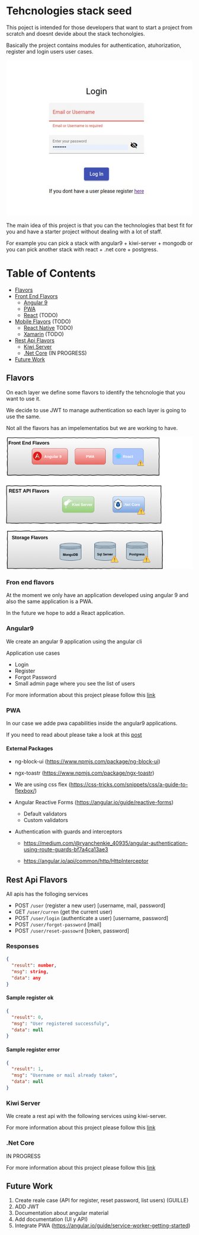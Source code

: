 # Tehcnologies stack seed

This poject is intended for those developers that want to start a project from scratch and doesnt devide about the stack techonolgies.

Basically the project contains modules for authentication, atuhorization, register and login users user cases.

![Login image](login.jpeg)

The main idea of this project is that you can the technologies that best fit for you and have a starter project without dealing with a lot of staff.

For example you can pick a stack with angular9 + kiwi-server + mongodb or you can pick another stack with react + .net core + postgress.

# Table of Contents
* [Flavors](#flavors)
* [Front End Flavors](#fron-end-flavors)
  * [Angular 9](#angular9)
  * [PWA](#pwa) 
  * [React](#react) (TODO)
* [Mobile Flavors](#mobile-flavors) (TODO)
  * [React Native](#react) TODO)
  * [Xamarin](#xamarin) (TODO)
* [Rest Api Flavors](#rest-api-flavors)
  * [Kiwi Server](#kiwi-server)
  * [.Net Core](#.net-core) (IN PROGRESS)
* [Future Work](#Future-work)

## Flavors
On each layer we define some flavors to identify the tehcnologie that you want to use it.

We decide to use JWT to manage authentication so each layer is going to use the same.

Not all the flavors has an impelementatios but we are working to have.

![Image stack description](stack.png)

### Fron end flavors
At the moment we only have an application developed using angular 9 and also the same application is a PWA.

In the  future we hope to add a React application.

### Angular9
We create an angular 9 application using the angular cli

Application use cases
* Login
* Register 
* Forgot Password
* Small admin page where you see the list of users

For more information about this project please follow this [link](uis/angular9)

### PWA
In our case we adde pwa capabilities inside the angular9 applications.

If you need to read about please take a look at this [post](http://blog.cavepot.com/angular-9-pwa/)

#### External Packages
* ng-block-ui (https://www.npmjs.com/package/ng-block-ui)
* ngx-toastr (https://www.npmjs.com/package/ngx-toastr)
* We are using css flex (https://css-tricks.com/snippets/css/a-guide-to-flexbox/)
* Angular Reactive Forms (https://angular.io/guide/reactive-forms)
  * Default validators
  * Custom validators
* Authentication with guards and interceptors
  
  *  https://medium.com/@ryanchenkie_40935/angular-authentication-using-route-guards-bf7a4ca13ae3
  
  * https://angular.io/api/common/http/HttpInterceptor

## Rest Api Flavors
All apis has the folloging services
* POST `/user` (register a new user) [username, mail, password]
* GET `/user/curren` (get the current user)
* POST `/user/login` (authenticate a user) [username, password]
* POST `/user/forgot-password` [mail]
* POST `/user/reset-passowrd` [token, password] 

### Responses
```json
{
  "result": number,
  "msg": string,
  "data": any
}
```

#### Sample register ok
```json
{
  "result": 0,
  "msg": "User registered successfuly",
  "data": null
}
```

#### Sample register error
```json
{
  "result": 1,
  "msg": "Username or mail already taken",
  "data": null
}
```

### Kiwi Server
We create a rest api with the following services using kiwi-server.

For more information about this project please follow this [link](https://ollita7.github.io/viking-seed/apis/kiwi-server)


### .Net Core
IN PROGRESS

For more information about this project please follow this [link](https://ollita7.github.io/viking-seed/apis/.dotnetcore)

## Future Work
1. Create reale case (API for register, reset password, list users) (GUILLE)
2. ADD JWT
3. Documentation about angular material
4. Add documentation (UI y API)
5. Integrate PWA (https://angular.io/guide/service-worker-getting-started)
